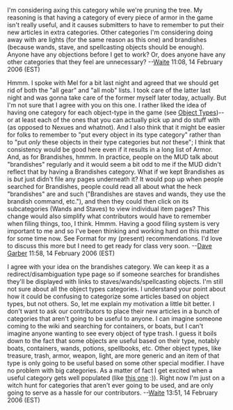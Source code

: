 I'm considering axing this category while we're pruning the tree. My
reasoning is that having a category of every piece of armor in the game
isn't really useful, and it causes submitters to have to remember to put
their new articles in extra categories. Other categories I'm considering
doing away with are lights (for the same reason as this one) and
brandishes (because wands, stave, and spellcasting objects should be
enough). Anyone have any objections before I get to work? Or, does
anyone have any other categories that they feel are unnecessary?
--[Waite](User:Waite.md "wikilink") 11:08, 14 February 2006 (EST)

Hmmm. I spoke with Mel for a bit last night and agreed that we should
get rid of both the "all gear" and "all mob" lists. I took care of the
latter last night and was gonna take care of the former myself later
today, actually. But I'm not sure that I agree with you on this one. I
rather liked the idea of having one category for each object-type in the
game (see [Object Types](:Category:_Object_Types.md "wikilink"))--or at
least each of the ones that you can actually pick up and do stuff with
(as opposed to Nexues and whatnot). And I also think that it might be
easier for folks to remember to "put every object in its type category"
rather than to "put *only* these objects in their type categories but
*not* these"; I think that consistency would be good here even if it
results in a long list of Armor. And, as for Brandishes, hmmm. In
practice, people on the MUD talk about "brandishes" regularly and it
would seem a bit odd to me if the MUD didn't reflect that by having a
Brandishes category. What if we kept Brandishes as is *but* just didn't
file any pages underneath it? It would pop up when people searched for
Brandishes, people could read all about what the heck "brandishes" are
and such ("Brandishes are staves and wands, they use the brandish
command, etc."), and then they could then click on its subcategories
(Wands and Staves) to view individual item pages? This change would also
simplify what contributors would have to remember when filing things,
too, I think. Hmmm. Having a good filing system is very important to me
and so I've been thinking and working hard on this matter for some time
now. See Format for my (present) recommendations. I'd love to discuss
this more but I need to get ready for class very soon. --[Dave
Garber](User:DaveGarber1975.md "wikilink") 11:58, 14 February 2006 (EST)

I agree with your idea on the brandishes category. We can keep it as a
redirect/disambiguation type page so if someone searches for brandishes
they'll be displayed with links to staves/wands/spellcasting objects.
I'm still not sure about all the object types categories. I understand
your point about how it could be confusing to categorize some articles
based on object types, but not others. So, let me explain my motivation
a little bit better. I don't want to ask our contributors to place their
new articles in a bunch of categories that aren't going to be useful to
anyone. I can imagine someone coming to the wiki and searching for
containers, or boats, but I can't imagine anyone wanting to see every
object of type trash. I guess it boils down to the fact that some
objects are useful based on their type, notably boats, containers,
wands, potions, spellbooks, etc. Other object types, like treasure,
trash, armor, weapon, light, are more generic and an item of that type
is only going to be useful based on some other special modifier. I have
no problem with big categories. As a matter of fact I get excited when a
useful category gets well populated (like [this
one](:Category:Gear_In_Mt_Durr.md "wikilink") :)). Right now I'm just on
a witch hunt for categories that aren't ever going to be used, and are
only going to serve as a hassle for our contributors.
--[Waite](User:Waite.md "wikilink") 13:51, 14 February 2006 (EST)
